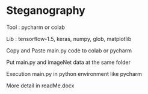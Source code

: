 # Steganography

Tool : pycharm or colab

Lib : tensorflow-1.5, keras, numpy, glob, matplotlib

Copy and Paste main.py code to colab or pycharm

Put main.py and imageNet data at the same folder 

Execution main.py in python environment like pycharm



More detail in readMe.docx
